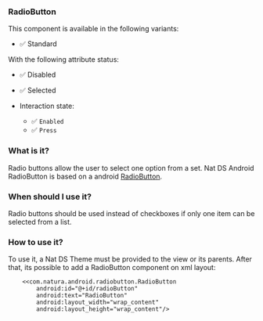### RadioButton

This component is available in the following variants:

* ✅ Standard

With the following attribute status:

* ✅ Disabled
* ✅ Selected

* Interaction state:
    * ✅ `Enabled`
    * ✅ `Press`

### What is it?
Radio buttons allow the user to select one option from a set.
Nat DS Android RadioButton is based on a android [RadioButton](https://developer.android.com/reference/android/widget/RadioButton).

### When should I use it?
Radio buttons should be used instead of checkboxes if only one item can be selected from a list.

### How to use it?
To use it, a Nat DS Theme must be provided to the view or its parents. After that, its possible to add a RadioButton component on xml layout:

```android
    <<com.natura.android.radiobutton.RadioButton
        android:id="@+id/radioButton"
        android:text="RadioButton"
        android:layout_width="wrap_content"
        android:layout_height="wrap_content"/>
```